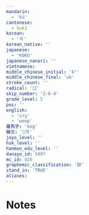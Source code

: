 ```yaml
---
mandarin:
  - 'kū'
cantonese:
  - huk1
korean:
  - '곡'
korean_native: ''
japanese:
  - 'KOKU'
japanese_nanori: ''
vietnamese:
middle_chinese_initial: 'kʰ'
middle_chinese_final: 'uk'
stroke_count: ''
radical: '口'
skip_number: '2-6-4'
grade_level: 5
pos: ''
english:
  - 'cry'
  - 'weep'
羅馬字: 'kog'
韓文: '콕'
joyo_level: ''
hsk_level: ''
hanmun_edu_level: ''
danayo_id: 5097
mc_id: 820
graphemic_classification: '獄'
stand_in: 'TRUE'
aliases:
---
```


# Notes
